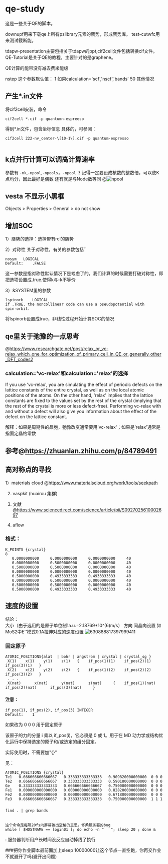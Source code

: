 # qe-study
这是一些关于QE的脚本。

downupf用来下载qe上所有pslibrary元素的赝势，形成赝势库。
test-cutwfc用来测试截断能。

tdapw-presentation主要包括关于tdapw的ppt,cif2cell文件包括转换cif文件。
QE-Tutorial是关于QE的教程，主要针对的是graphene。

QE计算的能带没有减去费米能级

nstep 这个参数默认值：
    1   如果calculation='scf','nscf','bands'
    50  其他情况
## 产生*.in文件
将cif2cell安装，命令
```
cif2cell *.cif -p quantumn-espreeso
```
得到*.in文件，包含坐标信息
具体的，可参阅：
```
cif2cell 222-nv_center-\[10-1\].cif -p quantum-espresso


```
## k点并行计算可以调高计算速率
参数有
`-nk`,`-npool`,`-npools`，`-npool 3`
记得一定要设成核数的整数倍，可以使K点均分，因此最好是偶数
还有就是与Node数等同
@![npool](https://user-images.githubusercontent.com/76439954/133178020-c8ac3591-4aa5-410d-8ea0-73bd4298da2a.jpg)


## vesta 不显示小黑框
Objects > Properties > General > do not show


## 增加SOC
1）赝势的选择：选择带有rel的赝势

2）对称性
关于对称性，有关的参数包括``
```
nosym	LOGICAL
Default:	.FALSE
```
这一参数是指对称性默认情况下是考虑了的，我们计算的时候需要打破对称性，即把选项设置成.true.使得k与-k不等价


3）&SYSTEM里的参数
```
lspinorb	LOGICAL
if .TRUE. the noncollinear code can use a pseudopotential with
spin-orbit.
```
将lspinorb设置成true，非线性过程开始计算SOC的情况

## qe里关于弛豫的一点思考
@https://www.researchgate.net/post/relax_or_vc-relax_which_one_for_optimization_of_primary_cell_in_QE_or_generally_other_DFT_codes2
### calculation='vc-relax'和calculation='relax'的选择
If you use 'vc-relax', you are simulating the effect of periodic defects on the lattice constants of the entire crystal, as well as on the local atomic positions of the atoms. On the other hand, 'relax' implies that the lattice constants are fixed to the values set by the rest of the crystal (implying that the rest of the crystal is more or less defect-free). Performing vc-relax with and without a defect will also give you information about the effect of the defect on the lattice constant.

解释：如果是周期性的晶胞，弛豫改变通常要用'vc-relax'；如果是'relax'通常是指固定晶格常数

## 参考@https://zhuanlan.zhihu.com/p/84789491


## 高对称点的寻找
1）materials cloud @https://www.materialscloud.org/work/tools/seekpath


2) vaspkit (huairou 集群)


3) 文献 @https://www.sciencedirect.com/science/article/pii/S0927025610002697


4) aflow

### 格式：
```
K_POINTS {crystal}
8
   0.0000000000     0.0000000000     0.0000000000     40
   0.0000000000     0.5000000000     0.0000000000     40
   0.5000000000     0.5000000000     0.0000000000     40
   0.0000000000     0.0000000000     0.0000000000     40
   0.5000000000     0.4933333333     0.4933333333     40
   0.0000000000     0.5000000000     0.0000000000     40
   0.5000000000     0.5000000000     0.0000000000     40
   0.5000000000     0.4933333333     0.4933333333     40
```

## 速度的设置
结论：  
大小（由于选用的是原子单位制1a.u.=2.18769*10^(6)m/s）
方向 同晶向设置
如MoS2中E''模式0.1A拉伸对应的速度设置
![630888817397999411](https://user-images.githubusercontent.com/76439954/115485387-30ec2880-a287-11eb-8569-16a4b5edc044.jpg)


### 固定原子
```
ATOMIC_POSITIONS{alat  | bohr | angstrom | crystal | crystal_sg }
 X(1) 	 x(1) 	 y(1) 	 z(1) 	{	 if_pos(1)(1) 	 if_pos(2)(1) 	 if_pos(3)(1) 	}
 X(2) 	 x(2) 	 y(2) 	 z(2) 	{	 if_pos(1)(2) 	 if_pos(2)(2) 	 if_pos(3)(2) 	}
 . . .
 X(nat) 	 x(nat) 	 y(nat) 	 z(nat) 	{	 if_pos(1)(nat) 	 if_pos(2)(nat) 	 if_pos(3)(nat) 	}
 ```
#### 注意：
```
if_pos(1), if_pos(2), if_pos(3)	INTEGER
Default:	1
```
如果改为 0 0 0 用于固定原子


该原子的力的分量 i 乘以 if_pos(i)，它必须是 0 或 1。用于在 MD 动力学或结构优化运行中保持选定的原子和/或选定的组分固定。

实际使用时，不需要加"{}"

见：
```
ATOMIC_POSITIONS {crystal}
Te1   0.666666666666667   0.333333333333333   0.909820000000000  0 0 0
Te2   0.666666666666667   0.333333333333333   0.590180000000000  0 0 0
Ge    0.333333333333333   0.666666666666667   0.750000000000000  0 0 0
Fe1   0.000000000000000   0.000000000000000   0.828200000000000  0 0 0
Fe2   0.000000000000000   0.000000000000000   0.671800000000000  0 0 0
Fe3   0.666666666666667   0.333333333333333   0.750000000000000  1 1 1
```
### 
```
find . | grep bands
```
##
```
这个命令是每隔20fs向屏幕输出空格的意思。怀柔服务器的bug
while [ $HOSTNAME == login01 ]; do echo -n "   "; sleep 20 ; done &
```
:
服务器判断用户长时间没反应自动掉线了执行

###把你作业脚本最前面加上sleep 10000000让这个节点一直空跑，你再交作业不就避开了吗(避开出问题)
